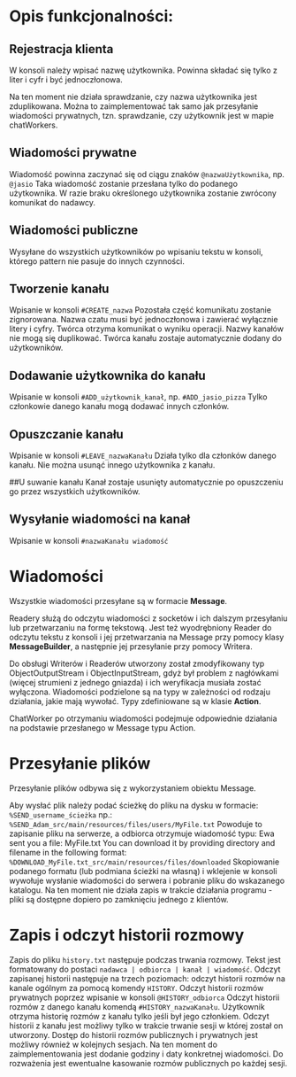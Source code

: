 # Opis funkcjonalności:
## Rejestracja klienta
W konsoli należy wpisać nazwę użytkownika. Powinna składać się tylko z liter i cyfr i być jednoczłonowa. 

Na ten moment nie działa sprawdzanie, czy nazwa użytkownika jest zduplikowana. Można to zaimplementować tak samo jak przesyłanie wiadomości prywatnych, tzn. sprawdzanie, czy użytkownik jest w mapie chatWorkers.

## Wiadomości prywatne
Wiadomość powinna zaczynać się od ciągu znaków ```@nazwaUżytkownika```, np. ```@jasio```
Taka wiadomość zostanie przesłana tylko do podanego użytkownika. W razie braku określonego użytkownika zostanie zwrócony komunikat do nadawcy. 

## Wiadomości publiczne
Wysyłane do wszystkich użytkowników po wpisaniu tekstu w konsoli, którego pattern nie pasuje do innych czynności.

## Tworzenie kanału
Wpisanie w konsoli ```#CREATE_nazwa```
Pozostała część komunikatu zostanie zignorowana. Nazwa czatu musi być jednoczłonowa i zawierać wyłącznie litery i cyfry.
Twórca otrzyma komunikat o wyniku operacji. Nazwy kanałów nie mogą się duplikować. 
Twórca kanału zostaje automatycznie dodany do użytkowników.

## Dodawanie użytkownika do kanału
Wpisanie w konsoli ```#ADD_użytkownik_kanał```, np. ```#ADD_jasio_pizza```
Tylko członkowie danego kanału mogą dodawać innych członków.

## Opuszczanie kanału
Wpisanie w konsoli ```#LEAVE_nazwaKanału```
Działa tylko dla członków danego kanału. 
Nie można usunąć innego użytkownika z kanału. 

##U suwanie kanału
Kanał zostaje usunięty automatycznie po opuszczeniu go przez wszystkich użytkowników.

## Wysyłanie wiadomości na kanał
Wpisanie w konsoli ```#nazwaKanału wiadomość```

# Wiadomości
Wszystkie wiadomości przesyłane są w formacie **Message**. 

Readery służą do odczytu wiadomości z socketów i ich dalszym przesyłaniu lub przetwarzaniu na formę tekstową.
Jest też wyodrębniony Reader do odczytu tekstu z konsoli i jej przetwarzania na Message przy pomocy klasy **MessageBuilder**, a następnie jej przesyłanie przy pomocy Writera.

Do obsługi Writerów i Readerów utworzony został zmodyfikowany typ ObjectOutputStream i ObjectInputStream, gdyż był problem z nagłówkami (więcej strumieni z jednego gniazda) i ich weryfikacja musiała zostać wyłączona. 
Wiadomości podzielone są na typy w zależności od rodzaju działania, jakie mają wywołać. Typy zdefiniowane są w klasie **Action**.

ChatWorker po otrzymaniu wiadomości podejmuje odpowiednie działania na podstawie przesłanego w Message typu Action.

# Przesyłanie plików
Przesyłanie plików odbywa się z wykorzystaniem obiektu Message. 

Aby wysłać plik należy podać ścieżkę do pliku na dysku w formacie: 
```%SEND_username_ścieżka``` 
np.: ```%SEND_Adam_src/main/resources/files/users/MyFile.txt```
Powoduje to zapisanie pliku na serwerze, a odbiorca otrzymuje wiadomość typu:
Ewa sent you a file: MyFile.txt You can download it by providing directory and filename in the following format: ```%DOWNLOAD_MyFile.txt_src/main/resources/files/downloaded```
Skopiowanie podanego formatu (lub podmiana ścieżki na własną) i wklejenie w konsoli wywołuje wysłanie wiadomości do serwera i pobranie pliku do wskazanego katalogu. 
Na ten moment nie działa zapis w trakcie działania programu - pliki są dostępne dopiero po zamknięciu jednego z klientów.

# Zapis i odczyt historii rozmowy
Zapis do pliku ```history.txt``` następuje podczas trwania rozmowy. Tekst jest formatowany do postaci ```nadawca | odbiorca | kanał | wiadomość```.
Odczyt zapisanej historii następuje na trzech poziomach: 
odczyt historii rozmów na kanale ogólnym za pomocą komendy ```HISTORY```.
Odczyt historii rozmów prywatnych poprzez wpisanie w konsoli ```@HISTORY_odbiorca```
Odczyt historii rozmów z danego kanału komendą ```#HISTORY_nazwaKanału```. Użytkownik otrzyma historię rozmów z kanału tylko jeśli był jego członkiem.
Odczyt historii z kanału jest możliwy tylko w trakcie trwanie sesji w której został on utworzony. Dostęp do historii rozmów publicznych i prywatnych jest możliwy również w kolejnych sesjach.
Na ten moment do zaimplementowania jest dodanie godziny i daty konkretnej wiadomości. Do rozważenia jest ewentualne kasowanie rozmów publicznych po każdej sesji.
